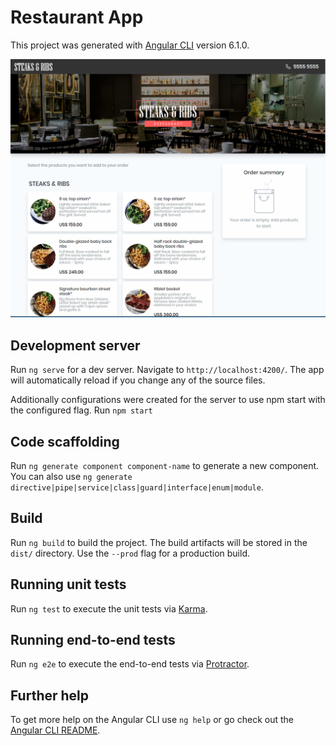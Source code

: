 # Restaurant App

This project was generated with [Angular CLI](https://github.com/angular/angular-cli) version 6.1.0.

![preview](https://github.com/izaruz/restaurant/blob/master/src/assets/screenshot.png?raw=true)

## Development server

Run `ng serve` for a dev server. Navigate to `http://localhost:4200/`. The app will automatically reload if you change any of the source files.

Additionally configurations were created for the server to use npm start with the configured flag. Run `npm start`

## Code scaffolding

Run `ng generate component component-name` to generate a new component. You can also use `ng generate directive|pipe|service|class|guard|interface|enum|module`.

## Build

Run `ng build` to build the project. The build artifacts will be stored in the `dist/` directory. Use the `--prod` flag for a production build.

## Running unit tests

Run `ng test` to execute the unit tests via [Karma](https://karma-runner.github.io).

## Running end-to-end tests

Run `ng e2e` to execute the end-to-end tests via [Protractor](http://www.protractortest.org/).

## Further help

To get more help on the Angular CLI use `ng help` or go check out the [Angular CLI README](https://github.com/angular/angular-cli/blob/master/README.md).

